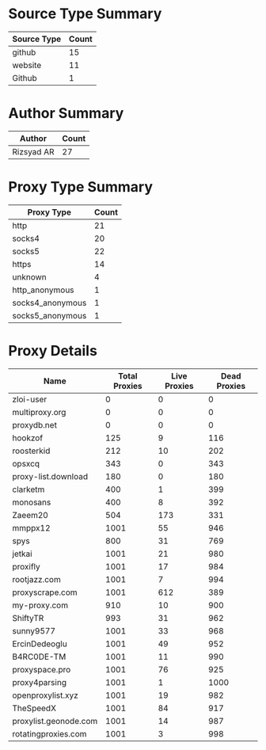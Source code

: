 # Source Type Summary

| Source Type | Count |
|-------------|-------|
| github | 15 |
| website | 11 |
| Github | 1 |


# Author Summary

| Author | Count |
|--------|-------|
| Rizsyad AR | 27 |


# Proxy Type Summary

| Proxy Type | Count |
|------------|-------|
| http | 21 |
| socks4 | 20 |
| socks5 | 22 |
| https | 14 |
| unknown | 4 |
| http_anonymous | 1 |
| socks4_anonymous | 1 |
| socks5_anonymous | 1 |


# Proxy Details

| Name | Total Proxies | Live Proxies | Dead Proxies |
|------|---------------|--------------|---------------|
| zloi-user | 0 | 0 | 0 |
| multiproxy.org | 0 | 0 | 0 |
| proxydb.net | 0 | 0 | 0 |
| hookzof | 125 | 9 | 116 |
| roosterkid | 212 | 10 | 202 |
| opsxcq | 343 | 0 | 343 |
| proxy-list.download | 180 | 0 | 180 |
| clarketm | 400 | 1 | 399 |
| monosans | 400 | 8 | 392 |
| Zaeem20 | 504 | 173 | 331 |
| mmppx12 | 1001 | 55 | 946 |
| spys | 800 | 31 | 769 |
| jetkai | 1001 | 21 | 980 |
| proxifly | 1001 | 17 | 984 |
| rootjazz.com | 1001 | 7 | 994 |
| proxyscrape.com | 1001 | 612 | 389 |
| my-proxy.com | 910 | 10 | 900 |
| ShiftyTR | 993 | 31 | 962 |
| sunny9577 | 1001 | 33 | 968 |
| ErcinDedeoglu | 1001 | 49 | 952 |
| B4RC0DE-TM | 1001 | 11 | 990 |
| proxyspace.pro | 1001 | 76 | 925 |
| proxy4parsing | 1001 | 1 | 1000 |
| openproxylist.xyz | 1001 | 19 | 982 |
| TheSpeedX | 1001 | 84 | 917 |
| proxylist.geonode.com | 1001 | 14 | 987 |
| rotatingproxies.com | 1001 | 3 | 998 |
